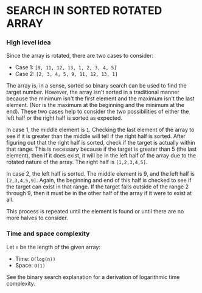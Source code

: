 # SEARCH IN SORTED ROTATED ARRAY

### High level idea

Since the array is rotated, there are two cases to consider:

- Case 1: `[9, 11, 12, 13, 1, 2, 3, 4, 5]` <br>
- Case 2: `[2, 3, 4, 5, 9, 11, 12, 13, 1]` <br>

The array is, in a sense, sorted so binary search can be used to find the target number. However, the array isn't sorted in a traditional manner because the minimum isn't the first element and the maximum isn't the last element. (Nor is the maximum at the beginning and the minimum at the end). These two cases help to consider the two possibilities of either the left half or the right half is sorted as expected.

In case 1, the middle element is `1`. Checking the last element of the array to see if it is greater than the middle will tell if the right half is sorted. After figuring out that the right half is sorted, check if the target is actually within that range. This is necessary because if the target is greater than 5 (the last element), then if it does exist, it will be in the left half of the array due to the rotated nature of the array. The right half is `[1,2,3,4,5]`.

In case 2, the left half is sorted. The middle element is 9, and the left half is `[2,3,4,5,9]`. Again, the beginning and end of this half is checked to see if the target can exist in that range. If the target falls outside of the range 2 through 9, then it must be in the other half of the array if it were to exist at all.

This process is repeated until the element is found or until there are no more halves to consider.

### Time and space complexity

Let `n` be the length of the given array:

- Time: `O(log(n))` <br>
- Space: `O(1)` <br>

See the binary search explanation for a derivation of logarithmic time complexity.
